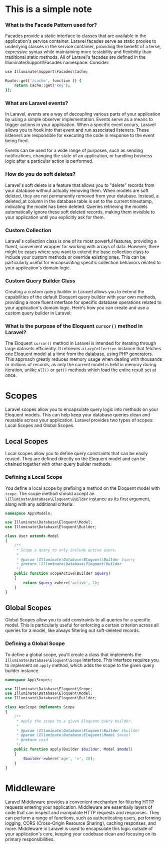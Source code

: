 # This is a simple note
### What is the Facade Pattern used for?
Facades provide a static interface to classes that are available in the application's service container. Laravel facades serve as static proxies to underlying classes in the service container, providing the benefit of a terse, expressive syntax while maintaining more testability and flexibility than traditional static methods.
All of Laravel's facades are defined in the Illuminate\Support\Facades namespace. Consider:

```bash
use Illuminate\Support\Facades\Cache;

Route::get('/cache', function () {
    return Cache::get('key');
});

```

### What are Laravel events?
In Laravel, events are a way of decoupling various parts of your application by using a simple observer implementation. Events serve as a means to trigger actions in your application. When a specific event occurs, Laravel allows you to hook into that event and run associated listeners. These listeners are responsible for executing the code in response to the event being fired.

Events can be used for a wide range of purposes, such as sending notifications, changing the state of an application, or handling business logic after a particular action is performed.

### How do you do soft deletes?
Laravel's soft delete is a feature that allows you to "delete" records from your database without actually removing them. When models are soft deleted, they are not permanently removed from your database. Instead, a deleted_at column in the database table is set to the current timestamp, indicating the model has been deleted. Queries retrieving the models automatically ignore these soft deleted records, making them invisible to your application until you explicitly ask for them.

### Custom Collection
Laravel's collection class is one of its most powerful features, providing a fluent, convenient wrapper for working with arrays of data. However, there might be cases where you want to extend the base collection class to include your custom methods or override existing ones. This can be particularly useful for encapsulating specific collection behaviors related to your application's domain logic.

### Custom Query Builder Class
Creating a custom query builder in Laravel allows you to extend the capabilities of the default Eloquent query builder with your own methods, providing a more fluent interface for specific database operations related to your application's domain logic. Here's how you can create and use a custom query builder in Laravel:

### What is the purpose of the Eloquent `cursor()` method in Laravel?

The Eloquent `cursor()` method in Laravel is intended for iterating through large datasets efficiently. It retrieves a `LazyCollection` instance that fetches one Eloquent model at a time from the database, using PHP generators. This approach greatly reduces memory usage when dealing with thousands or millions of records, as only the current model is held in memory during iteration, unlike `all()` or `get()` methods which load the entire result set at once.

# Scopes

Laravel scopes allow you to encapsulate query logic into methods on your Eloquent models. This can help keep your database queries clean and reusable across your application. Laravel provides two types of scopes: Local Scopes and Global Scopes.

## Local Scopes

Local scopes allow you to define query constraints that can be easily reused. They are defined directly on the Eloquent model and can be chained together with other query builder methods.

### Defining a Local Scope

You define a local scope by prefixing a method on the Eloquent model with `scope`. The scope method should accept an `\Illuminate\Database\Eloquent\Builder` instance as its first argument, along with any additional criteria:

```php
namespace App\Models;

use Illuminate\Database\Eloquent\Model;
use Illuminate\Database\Eloquent\Builder;

class User extends Model
{
    /**
     * Scope a query to only include active users.
     *
     * @param \Illuminate\Database\Eloquent\Builder $query
     * @return \Illuminate\Database\Eloquent\Builder
     */
    public function scopeActive(Builder $query)
    {
        return $query->where('active', 1);
    }
}
```

## Global Scopes

Global Scopes allow you to add constraints to all queries for a specific model. This is particularly useful for enforcing a certain criterion across all queries for a model, like always filtering out soft-deleted records.

### Defining a Global Scope

To define a global scope, you'll create a class that implements the `Illuminate\Database\Eloquent\Scope` interface. This interface requires you to implement an `apply` method, which adds the scope to the given query builder instance.

```php
namespace App\Scopes;

use Illuminate\Database\Eloquent\Scope;
use Illuminate\Database\Eloquent\Model;
use Illuminate\Database\Eloquent\Builder;

class AgeScope implements Scope
{
    /**
     * Apply the scope to a given Eloquent query builder.
     *
     * @param \Illuminate\Database\Eloquent\Builder $builder
     * @param \Illuminate\Database\Eloquent\Model $model
     * @return void
     */
    public function apply(Builder $builder, Model $model)
    {
        $builder->where('age', '>', 20);
    }
}
```

# Middleware
Laravel Middleware provides a convenient mechanism for filtering HTTP requests entering your application. Middleware are essentially layers of code that can inspect and manipulate HTTP requests and responses. They can perform a range of functions, such as authenticating users, performing logging, CORS (Cross-Origin Resource Sharing), caching responses, and more. Middleware in Laravel is used to encapsulate this logic outside of your application's core, keeping your codebase clean and focusing on its primary responsibilities.

